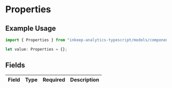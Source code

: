 # Properties

## Example Usage

```typescript
import { Properties } from "inkeep-analytics-typescript/models/components";

let value: Properties = {};
```

## Fields

| Field       | Type        | Required    | Description |
| ----------- | ----------- | ----------- | ----------- |